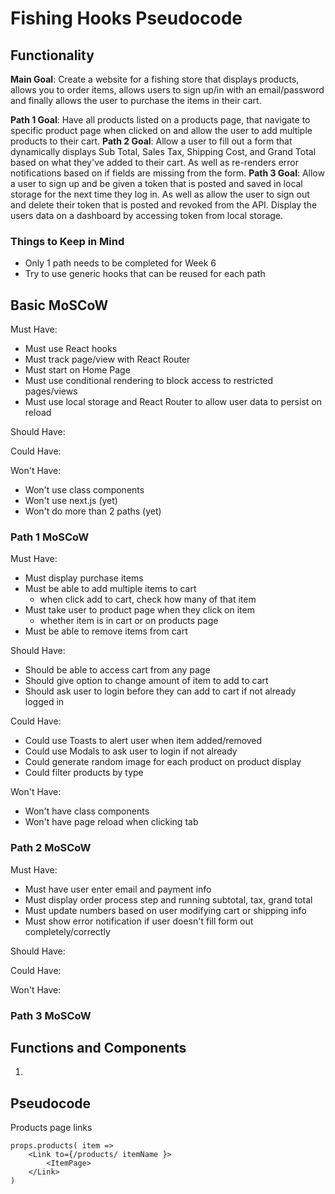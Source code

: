 # Fishing Hooks Pseudocode
## Functionality
**Main Goal**: Create a website for a fishing store that displays products, allows you to order items, allows users to sign up/in with an email/password and finally allows the user to purchase the items in their cart.

**Path 1 Goal**: Have all products listed on a products page, that navigate to specific product page when clicked on and allow the user to add multiple products to their cart.
**Path 2 Goal**: Allow a user to fill out a form that dynamically displays Sub Total, Sales Tax, Shipping Cost, and Grand Total based on what they've added to their cart. As well as re-renders error notifications based on if fields are missing from the form.
**Path 3 Goal**: Allow a user to sign up and be given a token that is posted and saved in local storage for the next time they log in. As well as allow the user to sign out and delete their token that is posted and revoked from the API. Display the users data on a dashboard by accessing token from local storage.

### Things to Keep in Mind
- Only 1 path needs to be completed for Week 6
- Try to use generic hooks that can be reused for each path

## Basic MoSCoW
Must Have:
- Must use React hooks
- Must track page/view with React Router
- Must start on Home Page
- Must use conditional rendering to block access to restricted pages/views
- Must use local storage and React Router to allow user data to persist on reload

Should Have:

Could Have:

Won't Have:
- Won't use class components
- Won't use next.js (yet)
- Won't do more than 2 paths (yet)

### Path 1 MoSCoW
Must Have:
- Must display purchase items
- Must be able to add multiple items to cart
    - when click add to cart, check how many of that item
- Must take user to product page when they click on item
    - whether item is in cart or on products page
- Must be able to remove items from cart

Should Have:
- Should be able to access cart from any page
- Should give option to change amount of item to add to cart
- Should ask user to login before they can add to cart if not already logged in

Could Have:
- Could use Toasts to alert user when item added/removed
- Could use Modals to ask user to login if not already
- Could generate random image for each product on product display
- Could filter products by type

Won't Have:
- Won't have class components
- Won't have page reload when clicking tab

### Path 2 MoSCoW
Must Have:
- Must have user enter email and payment info
- Must display order process step and running subtotal, tax, grand total
- Must update numbers based on user modifying cart or shipping info
- Must show error notification if user doesn't fill form out completely/correctly

Should Have:

Could Have:

Won't Have:

### Path 3 MoSCoW


## Functions and Components
1. 

## Pseudocode
Products page links
```
props.products( item => 
    <Link to={/products/ itemName }>
        <ItemPage>
    </Link>
)